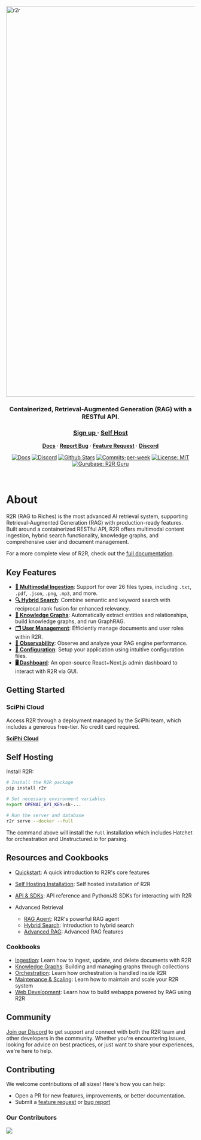 <img width="1041" alt="r2r" src="https://github.com/user-attachments/assets/b6ee6a78-5d37-496d-ae10-ce18eee7a1d6">
<h3 align="center">
  Containerized, Retrieval-Augmented Generation (RAG) with a RESTful API.
</h3>

<div align="center">
   <div>
      <h3>
         <a href="https://app.sciphi.ai">
            <strong>Sign up</strong>
         </a> · 
         <a href="https://r2r-docs.sciphi.ai/self-hosting/installation/overview">
            <strong>Self Host</strong>
      </h3>
   </div>
   <div>
      <a href="https://r2r-docs.sciphi.ai/"><strong>Docs</strong></a> ·
      <a href="https://github.com/SciPhi-AI/R2R/issues/new?assignees=&labels=&projects=&template=bug_report.md&title="><strong>Report Bug</strong></a> ·
      <a href="https://github.com/SciPhi-AI/R2R/issues/new?assignees=&labels=&projects=&template=feature_request.md&title="><strong>Feature Request</strong></a> ·
      <a href="https://discord.gg/p6KqD2kjtB"><strong>Discord</strong></a> 
   </div>
   <p align="center">
    <a href="https://r2r-docs.sciphi.ai"><img src="https://img.shields.io/badge/docs.sciphi.ai-3F16E4" alt="Docs"></a>
    <a href="https://discord.gg/p6KqD2kjtB"><img src="https://img.shields.io/discord/1120774652915105934?style=social&logo=discord" alt="Discord"></a>
    <a href="https://github.com/SciPhi-AI"><img src="https://img.shields.io/github/stars/SciPhi-AI/R2R" alt="Github Stars"></a>
    <a href="https://github.com/SciPhi-AI/R2R/pulse"><img src="https://img.shields.io/github/commit-activity/w/SciPhi-AI/R2R" alt="Commits-per-week"></a>
    <a href="https://opensource.org/licenses/MIT"><img src="https://img.shields.io/badge/License-MIT-purple.svg" alt="License: MIT"></a>
    <a href="https://gurubase.io/g/r2r"><img src="https://img.shields.io/badge/Gurubase-Ask%20R2R%20Guru-006BFF" alt="Gurubase: R2R Guru"></a>
  </p>
</div>
<br />

# About
R2R (RAG to Riches) is the most advanced AI retrieval system, supporting Retrieval-Augmented Generation (RAG) with production-ready features. Built around a containerized RESTful API, R2R offers multimodal content ingestion, hybrid search functionality, knowledge graphs, and comprehensive user and document management.

For a more complete view of R2R, check out the [full documentation](https://r2r-docs.sciphi.ai/).


## Key Features
- [**📁 Multimodal Ingestion**](https://r2r-docs.sciphi.ai/documentation/documents): Support for over 26 files types, including `.txt`, `.pdf`, `.json`, `.png`, `.mp3`, and more.
- [**🔍 Hybrid Search**](https://r2r-docs.sciphi.ai/documentation/hybrid-search): Combine semantic and keyword search with reciprocal rank fusion for enhanced relevancy.
- [**🔗 Knowledge Graphs**](https://r2r-docs.sciphi.ai/cookbooks/graphs): Automatically extract entities and relationships, build knowledge graphs, and run GraphRAG.
- [**🗂️ User Management**](https://r2r-docs.sciphi.ai/self-hosting/user-auth): Efficiently manage documents and user roles within R2R.
- [**🔭 Observability**](https://r2r-docs.sciphi.ai/self-hosting/observability): Observe and analyze your RAG engine performance.
- [**🧩 Configuration**](https://r2r-docs.sciphi.ai/self-hosting/configuration/overview): Setup your application using intuitive configuration files.
- [**🖥️ Dashboard**](https://github.com/SciPhi-AI/R2R-Application): An open-source React+Next.js admin dashboard to interact with R2R via GUI.


## Getting Started

### SciPhi Cloud

Access R2R through a deployment managed by the SciPhi team, which includes a generous free-tier. No credit card required.

**[SciPhi Cloud](https://app.sciphi.ai)**

## Self Hosting

Install R2R:

```bash
# Install the R2R package
pip install r2r

# Set necessary environment variables
export OPENAI_API_KEY=sk-...

# Run the server and database
r2r serve --docker --full
```

The command above will install the `full` installation which includes Hatchet for orchestration and Unstructured.io for parsing.


## Resources and Cookbooks

- [Quickstart](https://r2r-docs.sciphi.ai/documentation/quickstart): A quick introduction to R2R's core features
- [Self Hosting Installation](https://r2r-docs.sciphi.ai/self-hosting/installation/overview): Self hosted installation of R2R
- [API & SDKs](https://r2r-docs.sciphi.ai/api-and-sdks/introduction): API reference and Python/JS SDKs for interacting with R2R

- Advanced Retrieval
  - [RAG Agent](https://r2r-docs.sciphi.ai/documentation/agent): R2R's powerful RAG agent
  - [Hybrid Search](https://r2r-docs.sciphi.ai/documentation/hybrid-search): Introduction to hybrid search
  - [Advanced RAG](https://r2r-docs.sciphi.ai/documentation/advanced-rag): Advanced RAG features

### Cookbooks

- [Ingestion](https://r2r-docs.sciphi.ai/cookbooks/ingestion): Learn how to ingest, update, and delete documents with R2R
- [Knowledge Graphs](https://r2r-docs.sciphi.ai/cookbooks/graphs): Building and managing graphs through collections
- [Orchestration](https://r2r-docs.sciphi.ai/cookbooks/orchestration): Learn how orchestration is handled inside R2R
- [Maintenance & Scaling](https://r2r-docs.sciphi.ai/cookbooks/maintenance): Learn how to maintain and scale your R2R system
- [Web Development](https://r2r-docs.sciphi.ai/cookbooks/web-dev): Learn how to build webapps powered by RAG using R2R


## Community

[Join our Discord](https://discord.gg/p6KqD2kjtB) to get support and connect with both the R2R team and other developers in the community. Whether you're encountering issues, looking for advice on best practices, or just want to share your experiences, we're here to help.

## Contributing

We welcome contributions of all sizes! Here's how you can help:

- Open a PR for new features, improvements, or better documentation.
- Submit a [feature request](https://github.com/SciPhi-AI/R2R/issues/new?assignees=&labels=&projects=&template=feature_request.md&title=) or [bug report](https://github.com/SciPhi-AI/R2R/issues/new?assignees=&labels=&projects=&template=bug_report.md&title=)

### Our Contributors
<a href="https://github.com/SciPhi-AI/R2R/graphs/contributors">
  <img src="https://contrib.rocks/image?repo=SciPhi-AI/R2R" />
</a>
